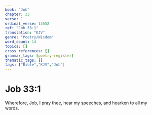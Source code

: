 ```yaml
---
book: "Job"
chapter: 33
verse: 1
ordinal_verse: 13652
ref: "Job 33:1"
translation: "KJV"
genre: "Poetry/Wisdom"
word_count: 14
topics: []
cross_references: []
grammar_tags: [poetry-register]
thematic_tags: []
tags: ["Bible","KJV","Job"]
---
```


# Job 33:1

Wherefore, Job, I pray thee, hear my speeches, and hearken to all my words.
